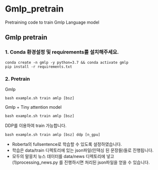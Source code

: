 # Gmlp_pretrain
 Pretraining code to train Gmlp Language model

## Gmlp pretrain

### 1. Conda 환경설정 및 requirements를 설치해주세요.

```
conda create -n gmlp -y python=3.7 && conda activate gmlp
pip install -r requirements.txt
```

### 2. Pretrain

Gmlp
```console
bash example.sh train amlp [bsz]
```
Gmlp + Tiny attention model
```console
bash example.sh train amlp [bsz]
```

DDP를 이용하여 train 가능합니다.

```console
bash example.sh train amlp [bsz] ddp [n_gpu]
```

+ Roberta의 fullsentence로 학습할 수 있도록 설정하였습니다.
+ 학습은 data/train 디렉토리에 있는 json파일(인덱싱 된 문장들)들로 진행됩니다. 
+ 모두의 말뭉치 뉴스 데이터를 data/news 디렉토리에 넣고  (1)processing_news.py 를 진행하시면 처리된 json파일을 얻을 수 있습니다.